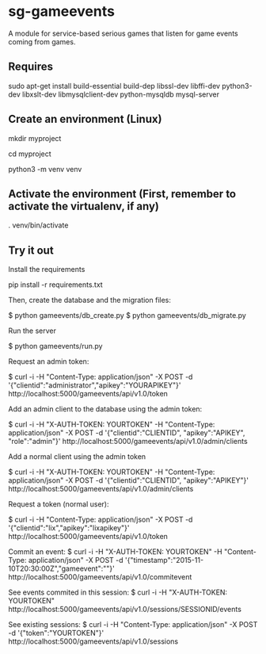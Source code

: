 # sg-gameevents 
A module for service-based serious games that listen for game events coming from games.

## Requires

sudo apt-get install build-essential  build-dep libssl-dev libffi-dev python3-dev libxslt-dev libmysqlclient-dev python-mysqldb mysql-server

## Create an environment (Linux)

mkdir myproject

cd myproject

python3 -m venv venv

## Activate the environment (First, remember to activate the virtualenv, if any)

. venv/bin/activate

## Try it out

Install the requirements

pip install -r requirements.txt
 
Then, create the database and the migration files:

$ python gameevents/db_create.py
$ python gameevents/db_migrate.py

Run the server

$ python gameevents/run.py

Request an admin token:

$ curl -i -H "Content-Type: application/json" -X POST -d '{"clientid":"administrator","apikey":"YOURAPIKEY"}' http://localhost:5000/gameevents/api/v1.0/token

Add an admin client to the database using the admin token:

$ curl  -i -H "X-AUTH-TOKEN: YOURTOKEN" -H "Content-Type: application/json" -X POST -d '{"clientid":"CLIENTID", "apikey":"APIKEY", "role":"admin"}' http://localhost:5000/gameevents/api/v1.0/admin/clients

Add a normal client using the admin token

$ curl  -i -H "X-AUTH-TOKEN: YOURTOKEN" -H "Content-Type: application/json" -X POST -d '{"clientid":"CLIENTID", "apikey":"APIKEY"}' http://localhost:5000/gameevents/api/v1.0/admin/clients


Request a token (normal user):

$ curl -i -H "Content-Type: application/json" -X POST -d '{"clientid":"lix","apikey":"lixapikey"}' http://localhost:5000/gameevents/api/v1.0/token


Commit an event:
$ curl -i  -H "X-AUTH-TOKEN: YOURTOKEN" -H "Content-Type: application/json" -X POST -d '{"timestamp":"2015-11-10T20:30:00Z","gameevent":"<test></test>"}' http://localhost:5000/gameevents/api/v1.0/commitevent

See events commited in this session:
$ curl -i  -H "X-AUTH-TOKEN: YOURTOKEN" http://localhost:5000/gameevents/api/v1.0/sessions/SESSIONID/events

See existing sessions:
$ curl -i -H "Content-Type: application/json" -X POST -d '{"token":"YOURTOKEN"}' http://localhost:5000/gameevents/api/v1.0/sessions
